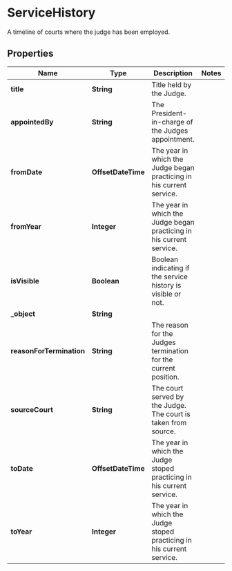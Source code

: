 

# ServiceHistory

A timeline of courts where the judge has been employed.

## Properties

| Name | Type | Description | Notes |
|------------ | ------------- | ------------- | -------------|
|**title** | **String** | Title held by the Judge. |  |
|**appointedBy** | **String** | The President-in-charge of the Judges appointment. |  |
|**fromDate** | **OffsetDateTime** | The year in which the Judge began practicing in his current service. |  |
|**fromYear** | **Integer** | The year in which the Judge began practicing in his current service. |  |
|**isVisible** | **Boolean** | Boolean indicating if the service history  is visible or not. |  |
|**_object** | **String** |  |  |
|**reasonForTermination** | **String** | The reason for the Judges termination for the current position. |  |
|**sourceCourt** | **String** | The court served by the Judge. The court is taken from source. |  |
|**toDate** | **OffsetDateTime** | The year in which the Judge stoped practicing in his current service. |  |
|**toYear** | **Integer** | The year in which the Judge stoped practicing in his current service. |  |



